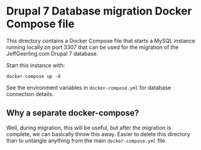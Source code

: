 # Drupal 7 Database migration Docker Compose file

This directory contains a Docker Compose file that starts a MySQL instance running locally on port 3307 that can be used for the migration of the JeffGeerling.com Drupal 7 database.

Start this instance with:

    docker-compose up -d

See the environment variables in `docker-compose.yml` for database connection details.

## Why a separate docker-compose?

Well, during migration, this will be useful, but after the migration is complete, we can basically throw this away. Easier to delete this directory than to untangle anything from the main `docker-compose.yml` file.
